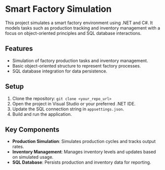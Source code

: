 # Smart Factory Simulation

This project simulates a smart factory environment using .NET and C#. It models tasks such as production tracking and inventory management with a focus on object-oriented principles and SQL database interactions.

## Features
- Simulation of factory production tasks and inventory management.
- Basic object-oriented structure to represent factory processes.
- SQL database integration for data persistence.

## Setup
1. Clone the repository: `git clone <your_repo_url>`
2. Open the project in Visual Studio or your preferred .NET IDE.
3. Update the SQL connection string in `appsettings.json`.
4. Build and run the application.

## Key Components
- **Production Simulation**: Simulates production cycles and tracks output rates.
- **Inventory Management**: Manages inventory levels and updates based on simulated usage.
- **SQL Database**: Persists production and inventory data for reporting.

